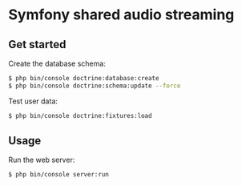 # Symfony shared audio streaming


## Get started

Create the database schema:
```sh
$ php bin/console doctrine:database:create
$ php bin/console doctrine:schema:update --force
```

Test user data:
```sh
$ php bin/console doctrine:fixtures:load
```

## Usage

Run the web server:
```sh
$ php bin/console server:run
```